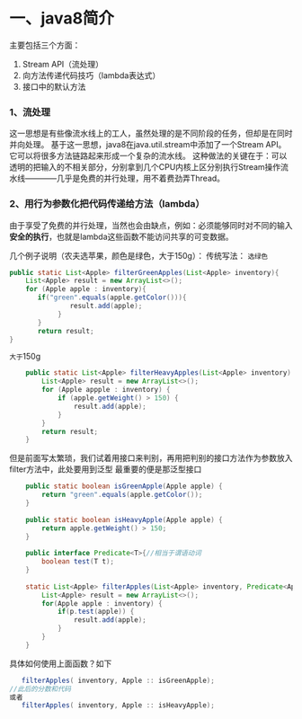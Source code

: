 # 一、java8简介
主要包括三个方面：
1. Stream API（流处理）
2. 向方法传递代码技巧（lambda表达式）
3. 接口中的默认方法

### 1、流处理
这一思想是有些像流水线上的工人，虽然处理的是不同阶段的任务，但却是在同时并向处理。
基于这一思想，java8在java.util.stream中添加了一个Stream API。它可以将很多方法链路起来形成一个复杂的流水线。
这种做法的关键在于：可以透明的把输入的不相关部分，分别拿到几个CPU内核上区分别执行Stream操作流水线————几乎是免费的并行处理，用不着费劲弄Thread。

### 2、用行为参数化把代码传递给方法（lambda）
由于享受了免费的并行处理，当然也会由缺点，例如：必须能够同时对不同的输入**安全的执行**，也就是lambda这些函数不能访问共享的可变数据。

几个例子说明（农夫选苹果，颜色是绿色，大于150g）：
传统写法：
`选绿色`
```java
public static List<Apple> filterGreenApples(List<Apple> inventory){
    List<Apple> result = new ArrayList<>();
    for (Apple apple : inventory){
       if("green".equals(apple.getColor())){
               result.add(apple);
            }
       }
       return result;
}
```
`大于`150g
```java
	public static List<Apple> filterHeavyApples(List<Apple> inventory) {
		List<Apple> result = new ArrayList<>();
		for (Apple appple : inventory) {
			if (apple.getWeight() > 150) {
				result.add(apple);
			}
		}
		return result;
	}

```

但是前面写太繁琐，我们试着用接口来判别，再用把判别的接口方法作为参数放入filter方法中，此处要用到泛型
最重要的便是那泛型接口
```java
	public static boolean isGreenApple(Apple apple) {
		return "green".equals(apple.getColor());
	}
	
	public static boolean isHeavyApple(Apple apple) {
		return apple.getWeight() > 150;
	}
	
	public interface Predicate<T>{//相当于谓语动词
		boolean test(T t);
	}
	
	static List<Apple> filterApples(List<Apple> inventory, Predicate<Apple> p){//此处可把接口方法作为一个函数参数！
		List<Apple> result = new ArrayList<>();
		for(Apple apple : inventory) {
			if(p.test(apple)) {
				result.add(apple);
			}
		}
	}
```
具体如何使用上面函数？如下
```java
   filterApples( inventory, Apple :: isGreenApple);
//此后的分数和代码
或者
   filterApples( inventory, Apple :: isHeavyApple);
```